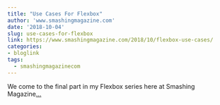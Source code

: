 ```yaml
---
title: "Use Cases For Flexbox"
author: 'www.smashingmagazine.com'
date: '2018-10-04'
slug: use-cases-for-flexbox
link: https://www.smashingmagazine.com/2018/10/flexbox-use-cases/
categories:
- bloglink
tags:
  - smashingmagazinecom
---
```


We come to the final part in my Flexbox series here at Smashing Magazine[... <i class="fas fa-external-link-alt"></i>](https://www.smashingmagazine.com/2018/10/flexbox-use-cases/)

